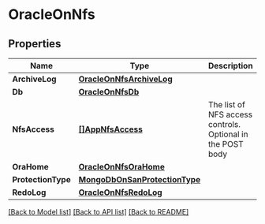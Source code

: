 # OracleOnNfs

## Properties

Name | Type | Description | Notes
------------ | ------------- | ------------- | -------------
**ArchiveLog** | [**OracleOnNfsArchiveLog**](oracle_on_nfs_archive_log.md) |  | [optional] 
**Db** | [**OracleOnNfsDb**](oracle_on_nfs_db.md) |  | [optional] 
**NfsAccess** | [**[]AppNfsAccess**](app_nfs_access.md) | The list of NFS access controls. Optional in the POST body | [optional] 
**OraHome** | [**OracleOnNfsOraHome**](oracle_on_nfs_ora_home.md) |  | [optional] 
**ProtectionType** | [**MongoDbOnSanProtectionType**](mongo_db_on_san_protection_type.md) |  | [optional] 
**RedoLog** | [**OracleOnNfsRedoLog**](oracle_on_nfs_redo_log.md) |  | [optional] 

[[Back to Model list]](../README.md#documentation-for-models) [[Back to API list]](../README.md#documentation-for-api-endpoints) [[Back to README]](../README.md)


